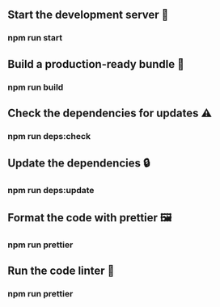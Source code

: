 ##   Start the development server 👷
###  npm run start

##   Build a production-ready bundle 🚀
###  npm run build

##   Check the dependencies for updates ⚠️
###  npm run deps:check

##   Update the dependencies 🔒
###  npm run deps:update

##   Format the code with prettier 🖼️
###  npm run prettier

##   Run the code linter 🐛
###  npm run prettier
